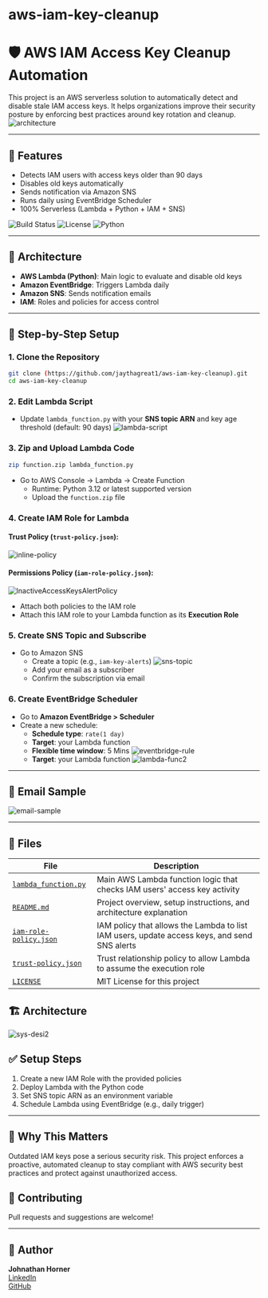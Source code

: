 # aws-iam-key-cleanup
# 🛡️ AWS IAM Access Key Cleanup Automation

This project is an AWS serverless solution to automatically detect and disable stale IAM access keys. It helps organizations improve their security posture by enforcing best practices around key rotation and cleanup.
![architecture](https://github.com/user-attachments/assets/2184c627-87e2-48c3-b8e5-b60d14accee2)


---

## 🚀 Features

- Detects IAM users with access keys older than 90 days
- Disables old keys automatically
- Sends notification via Amazon SNS
- Runs daily using EventBridge Scheduler
- 100% Serverless (Lambda + Python + IAM + SNS)

![Build Status](https://img.shields.io/badge/build-passing-brightgreen)
![License](https://img.shields.io/github/license/jaythagreat1/aws-iam-key-cleanup) 
![Python](https://img.shields.io/badge/python-3.12%2B-blue)

---

## 🧰 Architecture

- **AWS Lambda (Python)**: Main logic to evaluate and disable old keys
- **Amazon EventBridge**: Triggers Lambda daily
- **Amazon SNS**: Sends notification emails
- **IAM**: Roles and policies for access control

---

## 📆 Step-by-Step Setup

### 1. Clone the Repository

```bash
git clone (https://github.com/jaythagreat1/aws-iam-key-cleanup).git
cd aws-iam-key-cleanup
```
<!-- ✅ Replace `johnathanhorner` with your GitHub username -->

### 2. Edit Lambda Script

- Update `lambda_function.py` with your **SNS topic ARN** and key age threshold (default: 90 days)
![lambda-script](https://github.com/user-attachments/assets/07cebf8f-a3fd-49ed-870f-c7adb6441d53)

### 3. Zip and Upload Lambda Code

```bash
zip function.zip lambda_function.py
```

- Go to AWS Console → Lambda → Create Function
  - Runtime: Python 3.12 or latest supported version
  - Upload the `function.zip` file

### 4. Create IAM Role for Lambda

#### Trust Policy (`trust-policy.json`):
![inline-policy](https://github.com/user-attachments/assets/6d5a9c81-27dd-4784-98c2-6558e06e3963)

#### Permissions Policy (`iam-role-policy.json`):
![InactiveAccessKeysAlertPolicy ](https://github.com/user-attachments/assets/b9c9e5bd-84a0-47e8-b9b9-4ca2e8bd5bac)

- Attach both policies to the IAM role
- Attach this IAM role to your Lambda function as its **Execution Role**

### 5. Create SNS Topic and Subscribe

- Go to Amazon SNS
  - Create a topic (e.g., `iam-key-alerts`)
   ![sns-topic](https://github.com/user-attachments/assets/04f9ffd8-6c6e-4243-a885-9739c47ef477)
  - Add your email as a subscriber
  - Confirm the subscription via email

### 6. Create EventBridge Scheduler

- Go to **Amazon EventBridge > Scheduler**
- Create a new schedule:
  - **Schedule type**: `rate(1 day)`
  - **Target**: your Lambda function
  - **Flexible time window**: 5 Mins
  ![eventbridge-rule](https://github.com/user-attachments/assets/2104e4a9-102a-47b0-89ea-5391757bb51d)
  - **Target**: your Lambda function
  ![lambda-func2](https://github.com/user-attachments/assets/f6c0a3fb-e770-460f-b92b-d2e6f18f0748) 

---

## 📧 Email Sample
![email-sample](https://github.com/user-attachments/assets/aebebe96-d42f-404c-80a1-f50126b5e568)

---

## 📁 Files

| File                   | Description                          |
| ---------------------- | ------------------------------------ |
| [`lambda_function.py`](./lambda_function.py)| Main AWS Lambda function logic that checks IAM users' access key activity |
| [`README.md`](./README.md)| Project overview, setup instructions, and architecture explanation |
| [`iam-role-policy.json`](./iam-role-policy.json) | IAM policy that allows the Lambda to list IAM users, update access keys, and send SNS alerts |
| [`trust-policy.json`](./trust-policy.json)| Trust relationship policy to allow Lambda to assume the execution role |
| [`LICENSE`](./LICENSE) | MIT License for this project |

## 🏗️ Architecture
![sys-desi2](https://github.com/user-attachments/assets/56fdd6c1-d42a-4dd2-b44c-9209d309722a)

## ✅ Setup Steps

1. Create a new IAM Role with the provided policies
2. Deploy Lambda with the Python code
3. Set SNS topic ARN as an environment variable
4. Schedule Lambda using EventBridge (e.g., daily trigger)

---

## 🤔 Why This Matters

Outdated IAM keys pose a serious security risk. This project enforces a proactive, automated cleanup to stay compliant with AWS security best practices and protect against unauthorized access.


## 🙌 Contributing

Pull requests and suggestions are welcome!

---

## 🔗 Author

**Johnathan Horner**  
[LinkedIn](https://www.linkedin.com/in/johnathan-horner-99b37782/)  
[GitHub](https://github.com/jaythagreat1/)

 



  

